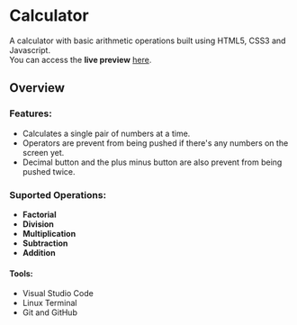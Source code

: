 # Calculator
A calculator with basic arithmetic operations built using HTML5, CSS3 and Javascript.  
You can access the **live preview** [here](https://cassianocaron.github.io/calculator/).

## Overview

### Features:
- Calculates a single pair of numbers at a time.
- Operators are prevent from being pushed if there's any numbers on the screen yet.
- Decimal button and the plus minus button are also prevent from being pushed twice.

### Suported Operations:
- **Factorial**
- **Division**
- **Multiplication**
- **Subtraction**
- **Addition**



#### Tools:
- Visual Studio Code
- Linux Terminal
- Git and GitHub